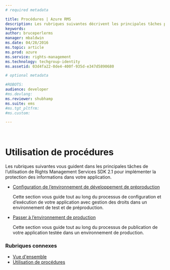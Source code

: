 ```yaml
---
# required metadata

title: Procédures | Azure RMS
description: Les rubriques suivantes décrivent les principales tâches permettant d’implémenter la protection des informations pour votre application à l’aide de RMS SDK 2.1.
keywords:
author: bruceperlerms
manager: mbaldwin
ms.date: 04/28/2016
ms.topic: article
ms.prod: azure
ms.service: rights-management
ms.technology: techgroup-identity
ms.assetid: 03d4fa22-0de4-400f-935d-e347d5890680

# optional metadata

#ROBOTS:
audience: developer
#ms.devlang:
ms.reviewer: shubhamp
ms.suite: ems
#ms.tgt_pltfrm:
#ms.custom:

---
```


﻿
# Utilisation de procédures

Les rubriques suivantes vous guident dans les principales tâches de l’utilisation de Rights Management Services SDK 2.1 pour implémenter la protection des informations dans votre application.

- [Configuration de l’environnement de développement de préproduction](how-to-set-up-the-pre-production-development-environment.md)

  Cette section vous guide tout au long du processus de configuration et d’exécution de votre application avec gestion des droits dans un environnement de test et de préproduction.</p></td>
- [Passer à l’environnement de production](switching-to-the-production-environment.md)

  Cette section vous guide tout au long du processus de publication de votre application testée dans un environnement de production.
 

### Rubriques connexes

* [Vue d'ensemble](ad-rms-overview.md)
* [Utilisation de procédures](how-to-use-msipc.md)
 

 


<!--HONumber=Apr16_HO3-->


